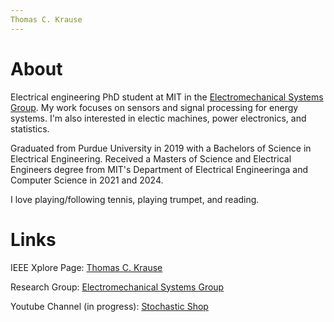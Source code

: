 ```yaml
---
Thomas C. Krause
---
```

# **About**
Electrical engineering PhD student at MIT in the [Electromechanical Systems Group](https://emsg.mit.edu/). My work focuses on sensors and signal processing for energy systems. I'm also interested in electic machines, power electronics, and statistics.

Graduated from Purdue University in 2019 with a Bachelors of Science in Electrical Engineering. Received a Masters of Science and Electrical Engineers degree from MIT's Department of Electrical Engineeringa and Computer Science in 2021 and 2024. 

I love playing/following tennis, playing trumpet, and reading.  


# **Links**
IEEE Xplore Page: [Thomas C. Krause](https://ieeexplore.ieee.org/author/37088657720)

Research Group: [Electromechanical Systems Group](https://emsg.mit.edu/)

Youtube Channel (in progress): [Stochastic Shop](https://www.youtube.com/@stochasticshop)
